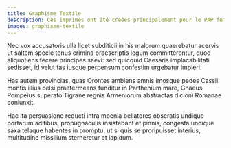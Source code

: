```yaml
---
title: Graphisme Textile
description: Ces imprimés ont été créées principalement pour le PAP femme et linge de maison
images: graphisme-textile
---
```


Nec vox accusatoris ulla licet subditicii in his malorum quaerebatur acervis ut saltem specie tenus crimina praescriptis legum committerentur, quod aliquotiens fecere principes saevi: sed quicquid Caesaris implacabilitati sedisset, id velut fas iusque perpensum confestim urgebatur impleri.

Has autem provincias, quas Orontes ambiens amnis imosque pedes Cassii montis illius celsi praetermeans funditur in Parthenium mare, Gnaeus Pompeius superato Tigrane regnis Armeniorum abstractas dicioni Romanae coniunxit.

Hac ita persuasione reducti intra moenia bellatores obseratis undique portarum aditibus, propugnaculis insistebant et pinnis, congesta undique saxa telaque habentes in promptu, ut si quis se proripuisset interius, multitudine missilium sterneretur et lapidum.
